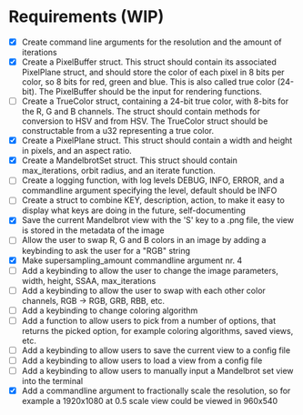 # Requirements (WIP)

- [x] Create command line arguments for the resolution and the amount of iterations
- [x] Create a PixelBuffer struct. This struct should contain its associated PixelPlane struct, and should store the color of each pixel in 8 bits per color, so 8 bits for red, green and blue. This is also called true color (24-bit). The PixelBuffer should be the input for rendering functions.
- [ ] Create a TrueColor struct, containing a 24-bit true color, with 8-bits for the R, G and B channels. The struct should contain methods for conversion to HSV and from HSV. The TrueColor struct should be constructable from a u32 representing a true color.
- [x] Create a PixelPlane struct. This struct should contain a width and height in pixels, and an aspect ratio.
- [x] Create a MandelbrotSet struct. This struct should contain max_iterations, orbit radius, and an iterate function.
- [ ] Create a logging function, with log levels DEBUG, INFO, ERROR, and a commandline argument specifying the level, default should be INFO
- [ ] Create a struct to combine KEY, description, action, to make it easy to display what keys are doing in the future, self-documenting
- [x] Save the current Mandelbrot view with the 'S' key to a .png file, the view is stored in the metadata of the image
- [ ] Allow the user to swap R, G and B colors in an image by adding a keybinding to ask the user for a "RGB" string
- [x] Make supersampling_amount commandline argument nr. 4
- [ ] Add a keybinding to allow the user to change the image parameters, width, height, SSAA, max_iterations
- [ ] Add a keybinding to allow the user to swap with each other color channels, RGB -> RGB, GRB, RBB, etc.
- [ ] Add a keybinding to change coloring algorithm
- [ ] Add a function to allow users to pick from a number of options, that returns the picked option, for example coloring algorithms, saved views, etc.
- [ ] Add a keybinding to allow users to save the current view to a config file
- [ ] Add a keybinding to allow users to load a view from a config file
- [ ] Add a keybinding to allow users to manually input a Mandelbrot set view into the terminal
- [x] Add a commandline argument to fractionally scale the resolution, so for example a 1920x1080 at 0.5 scale view could be viewed in 960x540
